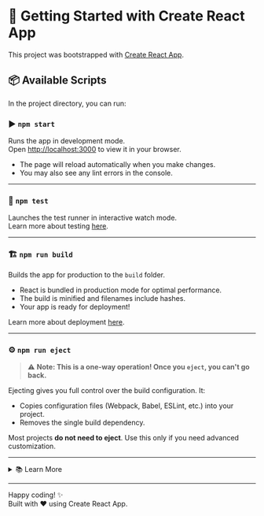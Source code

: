 # 🚀 Getting Started with Create React App

This project was bootstrapped with [Create React App](https://github.com/facebook/create-react-app).

## 📦 Available Scripts

In the project directory, you can run:

### ▶️ `npm start`

Runs the app in development mode.  
Open [http://localhost:3000](http://localhost:3000) to view it in your browser.

- The page will reload automatically when you make changes.
- You may also see any lint errors in the console.

---

### 🧪 `npm test`

Launches the test runner in interactive watch mode.  
Learn more about testing [here](https://facebook.github.io/create-react-app/docs/running-tests).

---

### 🏗️ `npm run build`

Builds the app for production to the `build` folder.

- React is bundled in production mode for optimal performance.
- The build is minified and filenames include hashes.
- Your app is ready for deployment!

Learn more about deployment [here](https://facebook.github.io/create-react-app/docs/deployment).

---

### ⚙️ `npm run eject`

> ⚠️ **Note: This is a one-way operation! Once you `eject`, you can't go back.**

Ejecting gives you full control over the build configuration. It:

- Copies configuration files (Webpack, Babel, ESLint, etc.) into your project.
- Removes the single build dependency.

Most projects **do not need to eject**. Use this only if you need advanced customization.

---

<details>
  <summary>📚 Learn More</summary>

### 📖 Official Docs

- [Getting Started](https://facebook.github.io/create-react-app/docs/getting-started)
- [React Documentation](https://reactjs.org/)

### 🧩 Advanced Topics

- [Code Splitting](https://facebook.github.io/create-react-app/docs/code-splitting)
- [Analyzing Bundle Size](https://facebook.github.io/create-react-app/docs/analyzing-the-bundle-size)
- [Progressive Web App (PWA)](https://facebook.github.io/create-react-app/docs/making-a-progressive-web-app)
- [Advanced Configuration](https://facebook.github.io/create-react-app/docs/advanced-configuration)
- [Troubleshooting Build Errors](https://facebook.github.io/create-react-app/docs/troubleshooting#npm-run-build-fails-to-minify)

</details>

---

Happy coding! ✨  
Built with ❤️ using Create React App.
